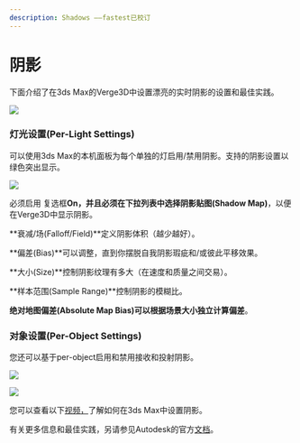 ```yaml
---
description: Shadows ——fastest已校订
---
```


# 阴影

下面介绍了在3ds Max的Verge3D中设置漂亮的实时阴影的设置和最佳实践。

![](https://www.soft8soft.com/docs/files/shadows-max/shadows-example.jpg)

### 灯光设置\(Per-Light Settings\)

可以使用3ds Max的本机面板为每个单独的灯启用/禁用阴影。支持的阴影设置以绿色突出显示。  


![](https://www.soft8soft.com/docs/files/shadows-max/shadow-settings-perlight-max.jpg)

必须启用 复选框**On，**并且必须在下拉列表中选择**阴影贴图\(Shadow Map\)**，以便在Verge3D中显示阴影。

**衰减/场\(Falloff/Field\)**定义阴影体积（越少越好）。

**偏差\(Bias\)**可以调整，直到你摆脱自我阴影瑕疵和/或彼此平移效果。

**大小\(Size\)**控制阴影纹理有多大（在速度和质量之间交易）。

**样本范围\(Sample Range\)**控制阴影的模糊比。

**绝对地图偏差\(Absolute Map Bias\)**可以根据场景大小独立计算**偏差**。

### 对象设置\(Per-Object Settings\)

您还可以基于per-object启用和禁用接收和投射阴影。

![](https://www.soft8soft.com/docs/files/shadows-max/object-properties.jpg)

![](https://www.soft8soft.com/docs/files/shadows-max/shadows-per-object-settings.jpg)

您可以查看以下[视频，](https://www.youtube.com/watch?v=ItsmBFa3lU0)了解如何在3ds Max中设置阴影。

有关更多信息和最佳实践，另请参见Autodesk的官方[文档](https://knowledge.autodesk.com/support/3ds-max/learn-explore/caas/CloudHelp/cloudhelp/2017/ENU/3DSMax/files/GUID-4BF878CD-5BD6-4F1A-A20B-8A6BD7D3703B-htm.html)。

